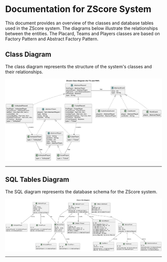 # Documentation for ZScore System

This document provides an overview of the classes and database tables used in the ZScore system. The diagrams below illustrate the relationships between the entities. The Placard, Teams and Players classes are based on Factory Pattern and Abstract Factory Pattern.

## Class Diagram

The class diagram represents the structure of the system's classes and their relationships.

![Class Diagram](class_diagram.png)

---

## SQL Tables Diagram

The SQL diagram represents the database schema for the ZScore system.

![SQL Diagram](sql_diagram.png)

---
